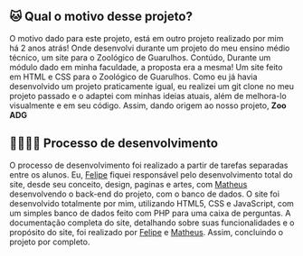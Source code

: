  ## 🐱 Qual o motivo desse projeto?

O motivo dado para este projeto, está em outro projeto realizado por mim há 2 anos atrás! Onde desenvolvi durante um projeto do meu ensino médio técnico, um site para o Zoológico de Guarulhos. Contúdo, Durante um módulo dado em minha faculdade, a proposta era a mesma! Um site feito em HTML e CSS para o Zoológico de Guarulhos.
Como eu já havia desenvolvido um projeto praticamente igual, eu realizei um git clone no meu projeto passado e o adaptei com minhas ideias atuais, além de melhora-lo visualmente e em seu código. Assim, dando origem ao nosso projeto, **Zoo ADG**

## 👨🏽‍💻🐢 Processo de desenvolvimento

O processo de desenvolvimento foi realizado a partir de tarefas separadas entre os alunos. Eu, [Felipe](https://github.com/Muratawga) fiquei responsável pelo desenvolvimento total do site, desde seu conceito,  design, paginas e artes, com [Matheus](https://github.com/Matheus767) desenvolvendo o back-end do projeto, com o banco de dados.
O site foi desenvolvido totalmente por mim, utilizando HTML5, CSS e  JavaScript, com um simples banco de dados feito com PHP para uma caixa de perguntas.
A documentação completa do site, detalhando sobre suas funcionalidades e o propósito do site, foi realizado por [Felipe](https://github.com/Muratawga) e [Matheus](https://github.com/Matheus767). Assim, concluindo o projeto por completo.

